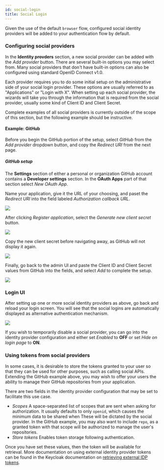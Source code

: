 ```yaml
---
id: social-login
title: Social Login
---
```


Given the use of the default `browser` flow, configured social identity providers will be added to your authentication flow by default.

### Configuring social providers

In the **Identity provders** section, a new social provider can be added with the *Add provider* button. There are several built-in options you may select from. Many social providers that don't have built-in options can also be configured using standard OpenID Connect v1.0. 

Each provider requires you to do some initial setup on the administrative side of your social login provider. These options are usually referred to as "Applications" or "Login with X". When setting up each social provider, the wizards will take you through the information that is required from the social provider, usually some kind of Client ID and Client Secret.

Complete examples of all social providers is currently outside of the scope of this section, but the following example should be instructive.

#### Example: GitHub

Before you begin the GitHub portion of the setup, select *GitHub* from the *Add provider* dropdown button, and copy the *Redirect URI* from the next page.

##### GitHub setup

The **Settings** section of either a personal or organization GitHub account contains a **Developer settings** section. In the **OAuth Apps** part of that section select *New OAuth App*.

Name your application, give it the URL of your choosing, and paset the *Redirect URI* into the field labeled *Authorization callback URL*.

![](/docs/auth-social-login-github-newapp.png)

After clicking *Register application*, select the *Generate new client secret* button.

![](/docs/auth-social-login-github-generate.png)

Copy the new client secret before navigating away, as GitHub will not display it again.

![](/docs/auth-social-login-github-copy-secret.png)

Finally, go back to the admin UI and paste the Client ID and Client Secret values from GitHub into the fields, and select *Add* to complete the setup.

![](/docs/auth-social-login-github-client.png)

### Login UI

After setting up one or more social identity providers as above, go back and reload your login screen. You will see that the social logins are automatically displayed as alternative authentication mechanism.

![](/docs/auth-social-login-login.png)

If you wish to temporarily disable a social provider, you can go into the identity provider configuration and either set *Enabled* to **OFF** or set *Hide on login page* to **ON**.

### Using tokens from social providers

In some cases, it is desirable to store the tokens granted to your user so that they can be used for other purposes, such as calling social APIs. Extending the GitHub example above, you may wish to offer your users the ability to manage their GitHub repositories from your application.

There are two fields in the identity provider configuration that may be set to facilitate this use case.

- *Scopes* A space-separated list of scopes that are sent when asking for authorization. It usually defaults to only `openid`, which causes the minimum data to be shared when These will be dictated by the social provider. In the GitHub example, you may also want to include `repo`, as a granted token with that scope will be authorized to manage the user's repositories.
- *Store tokens* Enables token storage following authentication.

Once you have set these values, then the token will be available for retrieval. More documentation on using external identity provider tokens can be found in the Keycloak documentation on [retrieving external IDP tokens](https://www.keycloak.org/docs/latest/server_admin/#retrieving-external-idp-tokens).